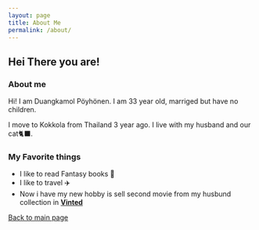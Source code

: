 ```yaml
---
layout: page
title: About Me
permalink: /about/
---
```


## Hei There you are!

### About me

Hi! I am Duangkamol Pöyhönen. I am 33 year old, marriged but have no children.

I move to Kokkola from Thailand 3 year ago. I live with my husband and our cat🐈‍⬛.

### My Favorite things
* I like to read Fantasy books 📖
* I like to travel ✈️
* Now i have my new hobby is sell second movie from my husbund collection in [**Vinted**](https://www.vinted.fi/member/270203085-mollybeer)



[Back to main page](index.md)






